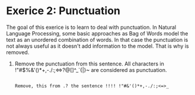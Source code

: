 # Exerice 2: Punctuation

The goal of this exerice is to learn to deal with punctuation. In Natural Language Processing, some basic approaches as Bag of Words model the text as an unordered combination of words. In that case the punctuation is not always useful as it doesn't add information to the model. That is why is removed. 

1. Remove the punctuation from this sentence. All characters in !"#$%&'()*+,-./:;<=>?@[\]^_`{|}~ are considered as punctuation.

    ```

    Remove, this from .? the sentence !!!! !"#&'()*+,-./:;<=>_

    ```
